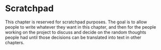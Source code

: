 # Scratchpad

<!-- toc -->

This chapter is reserved for scratchpad purposes. The goal is to allow people to write
whatever they want in this chapter, and then for the people working on the project to
discuss and decide on the random thoughts people had until those decisions can be translated
into text in other chapters.

